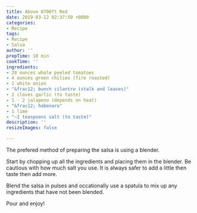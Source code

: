```yaml
---
title: Above 8700ft Red
date: 2019-03-12 02:37:59 +0000
categories:
- Recipe
tags:
- Recipe
- Salsa
author: ''
prepTime: 10 min
cookTime: ''
ingredients:
- 28 ounces whole peeled tomatoes
- 4 ounces green chilies (fire roasted)
- 1 white onion
- "&frac12; bunch cilantro (stalk and leaves)"
- 2 cloves garlic (to taste)
- 1 - 2 jalapeno (depends on heat)
- "&frac12; habenaro"
- 1 lime
- "~2 teaspoons salt (to taste)"
description: ''
resizeImages: false

---
```


The prefered method of preparing the salsa is using a blender.

Start by chopping up all the ingredients and placing them in the blender. Be cautious with how much salt you use. It is always safer to add a little then taste then add more.

Blend the salsa in pulses and occationally use a spatula to mix up any ingredients that have not been blended.

Pour and enjoy!